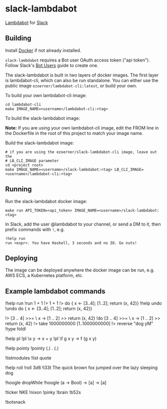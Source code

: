 slack-lambdabot
===============

[Lambdabot](https://hackage.haskell.org/package/lambdabot) for
[Slack](https://slack.com)

Building
--------

Install [Docker](https://www.docker.com) if not already installed.

`slack-lambdabot` requires a Bot user OAuth access token ("api token").
Follow Slack's [Bot Users](https://api.slack.com/bot-users) guide to create one.

The slack-lambdabot is built in two layers of docker images.
The first layer is lambdabot-cli, which can also be run standalone.
You can either use the public image `ezoerner/lambdabot-cli:latest`, or build your
own.

To build your own lambdabot-cli image:

    cd lambdabot-cli
    make IMAGE_NAME=<username>/lambdabot-cli:<tag>

To build the slack-lambdabot image:

**Note:** If you are using your own lambdabot-cli image, edit the FROM line in the Dockerfile
in the root of this project to match your image name.

Build the slack-lambdabot image:
    
    # if you are using the ezoerner/slack-lambdabot-cli image, leave out the
    # LB_CLI_IMAGE parameter
    cd <project root>
    make IMAGE_NAME=<username>/slack-lambdabot:<tag> LB_CLI_IMAGE=<username>/lambdabot-cli:<tag>

Running
-------

Run the slack-lambdabot docker image:

```
make run API_TOKEN=<api_token> IMAGE_NAME=<username>/slack-lambdabot:<tag>
```

In Slack, add the user @lambdabot to your channel, or
send a DM to it, then prefix commands with `!`, e.g.

    !help run
    run <expr>. You have Haskell, 3 seconds and no IO. Go nuts!

Deploying
---------

The image can be deployed anywhere the docker image can be run, e.g.
AWS ECS, a Kubernetes platform, etc.


Example lambdabot commands
--------------------------

!help run
!run 1 + 1
!> 1 + 1
!> do { x <- [3..4]; [1..2]; return (x, 42)}
!help undo
!undo do { x <- [3..4]; [1..2]; return (x, 42)}

!> [3 .. 4] >>= \ x -> [1 .. 2] >> return (x, 42)
!do [3 .. 4] >>= \ x -> [1 .. 2] >> return (x, 42)
!> take 1000000000 [1..1000000000]
!> reverse "dog yM"
!type foldl

!help pl
!pl \x y -> x + y
!pl \f g x y -> f (g x y)

!help pointy
!pointy (.) . (.)

!listmodules
!list quote

!help roll
!roll 3d6
!l33t The quick brown fox jumped over the lazy sleeping dog

!hoogle dropWhile
!hoogle (a -> Bool) -> [a] -> [a]

!ticker NKE
!nixon
!pinky
!brain
!b52s

!botsnack